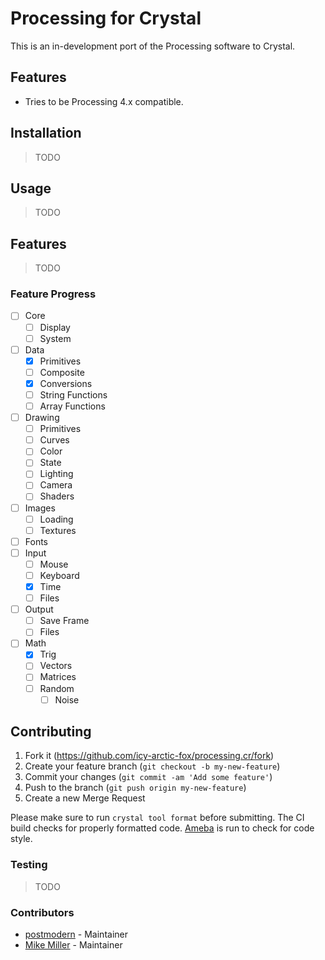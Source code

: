 # Processing for Crystal

This is an in-development port of the Processing software to Crystal.

## Features

* Tries to be Processing 4.x compatible.

## Installation

> TODO

## Usage

> TODO

## Features

> TODO

### Feature Progress

- [ ] Core
    - [ ] Display
    - [ ] System
- [ ] Data
    - [X] Primitives
    - [ ] Composite
    - [X] Conversions
    - [ ] String Functions
    - [ ] Array Functions
- [ ] Drawing
    - [ ] Primitives
    - [ ] Curves
    - [ ] Color
    - [ ] State
    - [ ] Lighting
    - [ ] Camera
    - [ ] Shaders
- [ ] Images
    - [ ] Loading
    - [ ] Textures
- [ ] Fonts
- [ ] Input
    - [ ] Mouse
    - [ ] Keyboard
    - [X] Time
    - [ ] Files
- [ ] Output
    - [ ] Save Frame
    - [ ] Files
- [ ] Math
    - [X] Trig
    - [ ] Vectors
    - [ ] Matrices
    - [ ] Random
        - [ ] Noise

## Contributing

1. Fork it (<https://github.com/icy-arctic-fox/processing.cr/fork>)
2. Create your feature branch (`git checkout -b my-new-feature`)
3. Commit your changes (`git commit -am 'Add some feature'`)
4. Push to the branch (`git push origin my-new-feature`)
5. Create a new Merge Request

Please make sure to run `crystal tool format` before submitting.
The CI build checks for properly formatted code.
[Ameba](https://crystal-ameba.github.io/) is run to check for code style.

### Testing

> TODO

### Contributors

- [postmodern](https://github.com/postmodern) - Maintainer
- [Mike Miller](https://github.com/icy-arctic-fox/) - Maintainer
